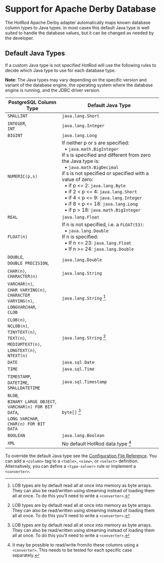 # Support for Apache Derby Database

The HotRod Apache Derby adapter automatically maps known database column types to Java types. In most cases this default Java type is well suited to handle the database values, but it can be changed as needed by the developer.

## Default Java Types

If a custom Java type is not specified HotRod will use the following rules to decide which Java type to use for each database type.

**Note**: The Java types may vary depending on the specific version and variant of the database engine, the operating system where the database engine is running, and the JDBC driver version.

| PostgreSQL Column Type | Default Java Type |
| -- | -- |
| `SMALLINT` | `java.lang.Short` |
| `INTEGER`,<br/>`INT` | `java.lang.Integer` |
| `BIGINT` | `java.lang.Long` |
| `NUMERIC(p,s)` | If neither p or s are specified:<br/>&nbsp;&nbsp;&bull; `java.math.BigInteger`<br/>If s is specified and different from zero the Java type is:<br/>&nbsp;&nbsp;&bull; `java.math.BigDecimal`<br/>if s is not specified or specified with a value of zero:<br/>&nbsp;&nbsp;&bull; if p <= 2: `java.lang.Byte`<br/>&nbsp;&nbsp;&bull; if 2 < p <= 4: `java.lang.Short`<br/>&nbsp;&nbsp;&bull; if 4 < p <= 9: `java.lang.Integer`<br/>&nbsp;&nbsp;&bull; if 8 < p <= 18: `java.lang.Long`<br/>&nbsp;&nbsp;&bull; if p > 18: `java.math.BigInteger` |
| `REAL` | `java.lang.Float` |
| `FLOAT(n)` | If n is not specified, i.e. a `FLOAT(53)`:<br/>&nbsp;&nbsp;&bull; `java.lang.Double`<br/>If n is specified:<br/>&nbsp;&nbsp;&bull; If n <= 23: `java.lang.Float`<br/>&nbsp;&nbsp;&bull; If n >= 24: `java.lang.Double` |
| `DOUBLE`,<br/>`DOUBLE PRECISION`, | `java.lang.Double` |
| `CHAR(n)`,<br/>`CHARACTER(n)` | `java.lang.String` |
| `VARCHAR(n)`,<br/>`CHAR VARYING(n)`,<br/>`CHARACTER VARYING(n)`,<br/>`LONGVARCHAR`,<br/>`CLOB` | `java.lang.String` [^1] |
| `CLOB(n)`,<br/>`NCLOB(n)`,<br/>`TINYTEXT(n)`,<br/>`TEXT(n)`,<br/>`MEDIUMTEXT(n)`,<br/>`LONGTEXT(n)`,<br/>`NTEXT(n)` | `java.lang.String` [^1] |
| `DATE` | `java.sql.Date` |
| `TIME` | `java.sql.Time` |
| `TIMESTAMP`,<br/>`DATETIME`,<br/>`SMALLDATETIME` | `java.sql.Timestamp` |
| `BLOB`,<br/>`BINARY LARGE OBJECT`,<br/>`VARCHAR(n) FOR BIT DATA`,<br/>`LONG VARCHAR`,<br/>`CHAR(n) FOR BIT DATA` | `byte[]` [^1] |
| `BOOLEAN` | `java.lang.Boolean` |
| `XML` | No default HotRod data type [^2] |


[^1]: LOB types are by default read all at once into memory as byte arrays. They can also be read/written using streaming instead of loading them all at once. To do this you’ll need to write a `<converter>`.

[^2]: It may be possible to read/write from/to these columns using a `<converter>`. This needs to be tested for each specific case separately.



To override the default Java type see the [Configuration File Reference](../configuration-file-structure.md). You can add a `<column>` tag to a `<table>`, `<view>`, or `<select>` definition. Alternatively, you can define a `<type-solver>` rule or implement a `<converter>`.

